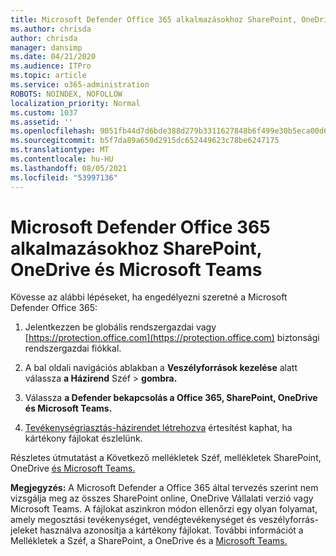 ```yaml
---
title: Microsoft Defender Office 365 alkalmazásokhoz SharePoint, OneDrive és Microsoft Teams
ms.author: chrisda
author: chrisda
manager: dansimp
ms.date: 04/21/2020
ms.audience: ITPro
ms.topic: article
ms.service: o365-administration
ROBOTS: NOINDEX, NOFOLLOW
localization_priority: Normal
ms.custom: 1037
ms.assetid: ''
ms.openlocfilehash: 9051fb44d7d6bde388d279b3311627848b6f499e30b5eca00d6a47cef105fb77
ms.sourcegitcommit: b5f7da89a650d2915dc652449623c78be6247175
ms.translationtype: MT
ms.contentlocale: hu-HU
ms.lasthandoff: 08/05/2021
ms.locfileid: "53997136"
---
```

# <a name="microsoft-defender-for-office-365-for-sharepoint-onedrive-and-microsoft-teams"></a>Microsoft Defender Office 365 alkalmazásokhoz SharePoint, OneDrive és Microsoft Teams

Kövesse az alábbi lépéseket, ha engedélyezni szeretné a Microsoft Defender Office 365:

1. Jelentkezzen be globális rendszergazdai vagy [https://protection.office.com](https://protection.office.com) biztonsági rendszergazdai fiókkal.

2. A bal oldali navigációs ablakban a **Veszélyforrások kezelése** alatt válassza **a Házirend** Széf \> **gombra.**

3. Válassza **a Defender bekapcsolás a Office 365, SharePoint, OneDrive és Microsoft Teams.**

4. [Tevékenységriasztás-házirendet létrehozva](/microsoft-365/compliance/create-activity-alerts) értesítést kaphat, ha kártékony fájlokat észlelünk.

Részletes útmutatást a Következő mellékletek Széf, mellékletek SharePoint, OneDrive [és Microsoft Teams.](/microsoft-365/security/office-365-security/turn-on-atp-for-spo-odb-and-teams)

**Megjegyzés:** A Microsoft Defender a Office 365 által tervezés szerint nem vizsgálja meg az összes SharePoint online, OneDrive Vállalati verzió vagy Microsoft Teams. A fájlokat aszinkron módon ellenőrzi egy olyan folyamat, amely megosztási tevékenységet, vendégtevékenységet és veszélyforrás-jeleket használva azonosítja a kártékony fájlokat. További információt a Mellékletek a Széf, a SharePoint, a OneDrive és a [Microsoft Teams.](/microsoft-365/security/office-365-security/atp-for-spo-odb-and-teams)

